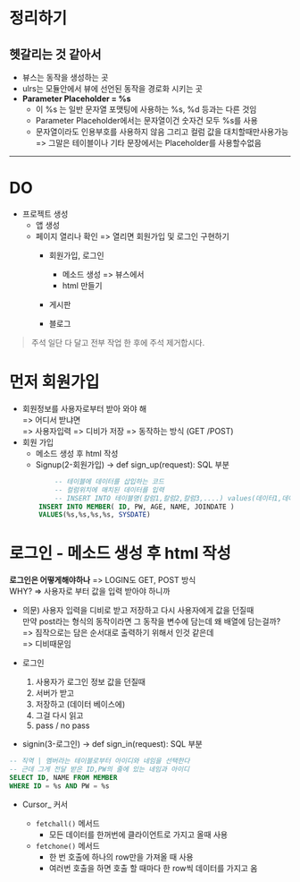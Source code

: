 # 정리하기 

##  헷갈리는 것 같아서 
- 뷰스는  동작을 생성하는 곳     
- ulrs는 모듈안에서 뷰에 선언된 동작을 경로화 시키는 곳      
- **Parameter Placeholder = %s**  
    -  이 %s 는 일반 문자열 포맷팅에 사용하는 %s, %d 등과는 다른 것임
    - Parameter Placeholder에서는 문자열이건 숫자건 모두 %s를 사용 
    - 문자열이라도 인용부호를 사용하지 않음 그리고 컬럼 값을 대치할때만사용가능  
        => 그말은 테이블이나 기타 문장에서는 Placeholder를 사용할수없음 


---
# DO
- 프로젝트 생성
  - 앱 생성 
  - 페이지 열리나 확인 
    => 열리면 회원가입 및 로그인 구현하기 
     - 회원가입, 로그인 
        - 메소드 생성 => 뷰스에서
        - html 만들기 

     - 게시판
     - 블로그

> 주석 일단 다 달고 전부 작업 한 후에 주석 제거합시다.


# 먼저 회원가입 
- 회원정보를 사용자로부터 받아 와야 해     
    => 어디서 받냐면      
    => 사용자입력 => 디비가 저장 => 동작하는 방식 (GET /POST)      
- 회원 가입 
    - 메소드 생성 후 html 작성      
    -  Signup(2-회원가입) -> def sign_up(request): SQL 부분 
    ```SQL
            -- 테이블에 데이터를 삽입하는 코드  
            -- 컬럼위치에 매치된 데이터를 입력 
            -- INSERT INTO 테이블명(칼럼1,칼럼2,칼럼3,....) values(데이터1,데이터2,데이터3,......)
        INSERT INTO MEMBER( ID, PW, AGE, NAME, JOINDATE ) 
        VALUES(%s,%s,%s,%s, SYSDATE)
    ```

# 로그인  - 메소드 생성 후 html 작성 

**로그인은 어떻게해야하나**    => LOGIN도  GET, POST 방식     
WHY? => 사용자로 부터 값을 입력 받아야 하니까       

- 의문) 사용자 입력을 디비로 받고 저장하고 다시 사용자에게 값을 던질때      
    만약 post라는 형식의 동작이라면 그 동작을 변수에 담는데 왜 배열에 담는걸까?   
=> 짐작으로는 담은 순서대로 출력하기 위해서 인것 같은데     
=> 디비때문임     


- 로그인     
    1. 사용자가 로그인 정보 값을 던질때     
    2. 서버가 받고    
    3. 저장하고 (데이터 베이스에)     
    4. 그걸 다시 읽고      
    5. pass / no pass    

-  signin(3-로그인) -> def sign_in(request): SQL 부분 
```SQL
-- 직역 | 멤버라는 테이블로부터 아이디와 네임을 선택한다 
-- 근데 그게 전달 받은 ID,PW의 줄에 있는 네임과 아이디 
SELECT ID, NAME FROM MEMBER 
WHERE ID = %s AND PW = %s

```
- Cursor_ 커서 

    - ``` fetchall() ``` 메서드 
        - 모든 데이터를 한꺼번에 클라이언트로 가지고 올때 사용
    - ``` fetchone() ``` 메서드 
        - 한 번 호출에 하나의 row만을 가져올 때 사용
        - 여러번 호출을 하면 호출 할 때마다 한 row씩 데이터를 가지고 옴

